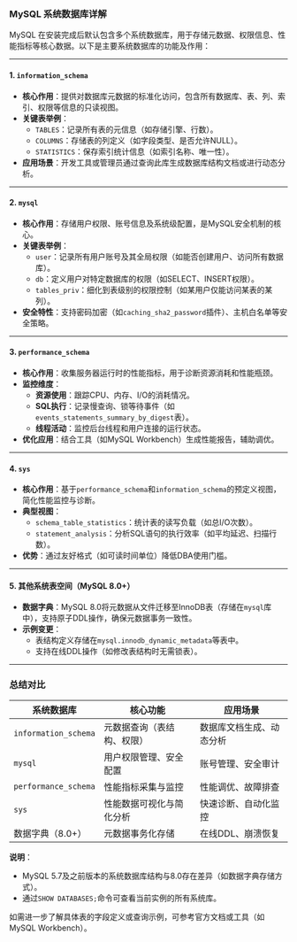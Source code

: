 ### MySQL 系统数据库详解

MySQL 在安装完成后默认包含多个系统数据库，用于存储元数据、权限信息、性能指标等核心数据。以下是主要系统数据库的功能及作用：

---

#### 1. **`information_schema`**
- **核心作用**：提供对数据库元数据的标准化访问，包含所有数据库、表、列、索引、权限等信息的只读视图。
- **关键表举例**：
    - `TABLES`：记录所有表的元信息（如存储引擎、行数）。
    - `COLUMNS`：存储表的列定义（如字段类型、是否允许NULL）。
    - `STATISTICS`：保存索引统计信息（如索引名称、唯一性）。
- **应用场景**：开发工具或管理员通过查询此库生成数据库结构文档或进行动态分析。

---

#### 2. **`mysql`**
- **核心作用**：存储用户权限、账号信息及系统级配置，是MySQL安全机制的核心。
- **关键表举例**：
    - `user`：记录所有用户账号及其全局权限（如能否创建用户、访问所有数据库）。
    - `db`：定义用户对特定数据库的权限（如SELECT、INSERT权限）。
    - `tables_priv`：细化到表级别的权限控制（如某用户仅能访问某表的某列）。
- **安全特性**：支持密码加密（如`caching_sha2_password`插件）、主机白名单等安全策略。

---

#### 3. **`performance_schema`**
- **核心作用**：收集服务器运行时的性能指标，用于诊断资源消耗和性能瓶颈。
- **监控维度**：
    - **资源使用**：跟踪CPU、内存、I/O的消耗情况。
    - **SQL执行**：记录慢查询、锁等待事件（如`events_statements_summary_by_digest`表）。
    - **线程活动**：监控后台线程和用户连接的运行状态。
- **优化应用**：结合工具（如MySQL Workbench）生成性能报告，辅助调优。

---

#### 4. **`sys`**
- **核心作用**：基于`performance_schema`和`information_schema`的预定义视图，简化性能监控与诊断。
- **典型视图**：
    - `schema_table_statistics`：统计表的读写负载（如总I/O次数）。
    - `statement_analysis`：分析SQL语句的执行效率（如平均延迟、扫描行数）。
- **优势**：通过友好格式（如可读时间单位）降低DBA使用门槛。

---

#### 5. **其他系统表空间（MySQL 8.0+）**
- **数据字典**：MySQL 8.0将元数据从文件迁移至InnoDB表（存储在`mysql`库中），支持原子DDL操作，确保元数据事务一致性。
- **示例变更**：
    - 表结构定义存储在`mysql.innodb_dynamic_metadata`等表中。
    - 支持在线DDL操作（如修改表结构时无需锁表）。

---

### 总结对比
| **系统数据库**       | **核心功能**                               | **应用场景**                       |  
|----------------------|--------------------------------------------|------------------------------------|  
| `information_schema` | 元数据查询（表结构、权限）                 | 数据库文档生成、动态分析           |  
| `mysql`              | 用户权限管理、安全配置                     | 账号管理、安全审计                 |  
| `performance_schema` | 性能指标采集与监控                         | 性能调优、故障排查                 |  
| `sys`                | 性能数据可视化与简化分析                   | 快速诊断、自动化监控               |  
| 数据字典（8.0+）     | 元数据事务化存储                           | 在线DDL、崩溃恢复                  |  

**说明**：
- MySQL 5.7及之前版本的系统数据库结构与8.0存在差异（如数据字典存储方式）。
- 通过`SHOW DATABASES;`命令可查看当前实例的所有系统库。

如需进一步了解具体表的字段定义或查询示例，可参考官方文档或工具（如MySQL Workbench）。